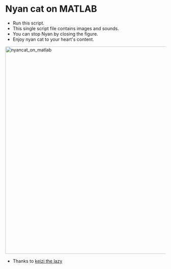 # Nyan cat on MATLAB

- Run this script.
- This single script file contains images and sounds.
- You can stop Nyan by closing the figure.
- Enjoy nyan cat to your heart's content.

<img width="650" alt="nyancat_on_matlab" src="https://user-images.githubusercontent.com/93251045/227739427-098ddb81-5fb6-498e-aa72-063b7ba9093a.png">



- Thanks to [keizi the lazy](https://github.com/keizikang)
